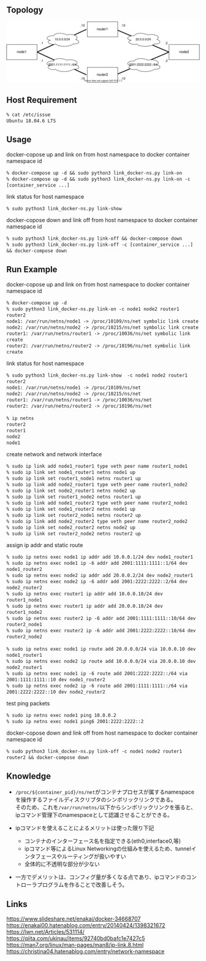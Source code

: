 ## Topology

![topology](topology.drawio.svg)

## Host Requirement

```shell
% cat /etc/issue
Ubuntu 18.04.6 LTS
```

## Usage

docker-copose up and link on from host namespace to docker container namespace id

```shell
% docker-compose up -d && sudo python3 link_docker-ns.py link-on
% docker-compose up -d && sudo python3 link_docker-ns.py link-on -c [container_service ...]
```

link status for host namespace

```shell
% sudo python3 link_docker-ns.py link-show
```

docker-copose down and link off from host namespace to docker container namespace id

```shell
% sudo python3 link_docker-ns.py link-off && docker-compose down
% sudo python3 link_docker-ns.py link-off -c [container_service ...] && docker-compose down
```

## Run Example

docker-copose up and link on from host namespace to docker container namespace id

```shell
% docker-compose up -d
% sudo python3 link_docker-ns.py link-on -c node1 node2 router1 router2
node1: /var/run/netns/node1 -> /proc/10109/ns/net symbolic link create
node2: /var/run/netns/node2 -> /proc/10215/ns/net symbolic link create
router1: /var/run/netns/router1 -> /proc/10036/ns/net symbolic link create
router2: /var/run/netns/router2 -> /proc/10196/ns/net symbolic link create
```

link status for host namespace

```shell
% sudo python3 link_docker-ns.py link-show  -c node1 node2 router1 router2
node1: /var/run/netns/node1 -> /proc/10109/ns/net
node2: /var/run/netns/node2 -> /proc/10215/ns/net
router1: /var/run/netns/router1 -> /proc/10036/ns/net
router2: /var/run/netns/router2 -> /proc/10196/ns/net

% ip netns
router2
router1
node2
node1
```

create network and network interface

```shell
% sudo ip link add node1_router1 type veth peer name router1_node1
% sudo ip link set node1_router1 netns node1 up
% sudo ip link set router1_node1 netns router1 up
% sudo ip link add node2_router1 type veth peer name router1_node2
% sudo ip link set node2_router1 netns node2 up
% sudo ip link set router1_node2 netns router1 up 
% sudo ip link add node1_router2 type veth peer name router2_node1
% sudo ip link set node1_router2 netns node1 up
% sudo ip link set router2_node1 netns router2 up 
% sudo ip link add node2_router2 type veth peer name router2_node2
% sudo ip link set node2_router2 netns node2 up
% sudo ip link set router2_node2 netns router2 up
```

assign ip addr and static route

```shell
% sudo ip netns exec node1 ip addr add 10.0.0.1/24 dev node1_router1
% sudo ip netns exec node1 ip -6 addr add 2001:1111:1111::1/64 dev node1_router2
% sudo ip netns exec node2 ip addr add 20.0.0.2/24 dev node2_router1
% sudo ip netns exec node2 ip -6 addr add 2001:2222:2222::2/64 dev node2_router2
% sudo ip netns exec router1 ip addr add 10.0.0.10/24 dev router1_node1
% sudo ip netns exec router1 ip addr add 20.0.0.10/24 dev router1_node2
% sudo ip netns exec router2 ip -6 addr add 2001:1111:1111::10/64 dev router2_node1 
% sudo ip netns exec router2 ip -6 addr add 2001:2222:2222::10/64 dev router2_node2

% sudo ip netns exec node1 ip route add 20.0.0.0/24 via 10.0.0.10 dev node1_router1
% sudo ip netns exec node2 ip route add 10.0.0.0/24 via 20.0.0.10 dev node2_router1
% sudo ip netns exec node1 ip -6 route add 2001:2222:2222::/64 via 2001:1111:1111::10 dev node1_router2
% sudo ip netns exec node2 ip -6 route add 2001:1111:1111::/64 via 2001:2222:2222::10 dev node2_router2 
```

test ping packets

```shell
% sudo ip netns exec node1 ping 10.0.0.2
% sudo ip netns exec node1 ping6 2001:2222:2222::2 
```

docker-copose down and link off from host namespace to docker container namespace id

```shell
% sudo python3 link_docker-ns.py link-off -c node1 node2 router1 router2 && docker-compose down
```

## Knowledge

* `/proc/${container_pid}/ns/net`がコンテナプロセスが属するnamespaceを操作するファイルディスクリプタのシンボリックリンクである。  
そのため、これを`/var/run/netns/`以下からシンボリックリンクを張ると、ipコマンド管理下のnamespaceとして認識させることができる。

* ipコマンドを使えることによるメリットは使った限り下記
  * コンテナのインターフェース名を指定できる(eth0,interface0,等)
  * ipコマンド等によるLinux Networkingの仕組みを使えるため、tunnelインタフェースやルーティングが扱いやすい
  * 全体的に不透明な部分が少ない
* 一方でデメリットは、コンフィグ量が多くなる点であり、ipコマンドのコントローラプログラムを作ることで改善しそう。

## Links

<https://www.slideshare.net/enakai/docker-34668707>
<https://enakai00.hatenablog.com/entry/20140424/1398321672>
<https://lwn.net/Articles/531114/>
<https://qiita.com/ukinau/items/92740bd0bafc1e7427c5>
<https://man7.org/linux/man-pages/man8/ip-link.8.html>
<https://christina04.hatenablog.com/entry/network-namespace>
